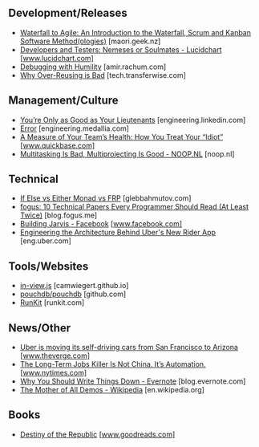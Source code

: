 

## Development/Releases
* [Waterfall to Agile: An Introduction to the Waterfall, Scrum and Kanban Software Method(ologies)](https://maori.geek.nz/waterfall-to-agile-an-introduction-to-the-waterfall-scrum-and-kanban-software-method-ologies-7c446f5cc671#.b1zq9bfkz) [maori.geek.nz]
* [Developers and Testers: Nemeses or Soulmates - Lucidchart](https://www.lucidchart.com/techblog/2016/10/05/developers-and-testers-nemeses-or-soulmates/) [www.lucidchart.com]
* [Debugging with Humility](http://amir.rachum.com/blog/2016/12/18/debugging-with-humility/) [amir.rachum.com]
* [Why Over-Reusing is Bad](http://tech.transferwise.com/why-over-reusing-is-bad/) [tech.transferwise.com]


## Management/Culture
* [You’re Only as Good as Your Lieutenants](https://engineering.linkedin.com/blog/2016/12/you_re-only-as-good-as-your-lieutenants) [engineering.linkedin.com]
* [Error](http://engineering.medallia.com/blog/leadership-doesnt-need-a-title/) [engineering.medallia.com]
* [A Measure of Your Team’s Health: How You Treat Your “Idiot”](http://www.quickbase.com/blog/a-measure-of-your-teams-health-how-you-treat-your-idiot) [www.quickbase.com]
* [Multitasking Is Bad, Multiprojecting Is Good - NOOP.NL](http://noop.nl/2015/09/multitasking-is-bad-multiprojecting-is-good.html) [noop.nl]


## Technical
* [If Else vs Either Monad vs FRP](https://glebbahmutov.com/blog/if-else-vs-either-monad-vs-frp/) [glebbahmutov.com]
* [fogus: 10 Technical Papers Every Programmer Should Read (At Least Twice)](http://blog.fogus.me/2011/09/08/10-technical-papers-every-programmer-should-read-at-least-twice/) [blog.fogus.me]
* [Building Jarvis - Facebook](https://www.facebook.com/notes/mark-zuckerberg/building-jarvis/10154361492931634) [www.facebook.com]
* [Engineering the Architecture Behind Uber's New Rider App](https://eng.uber.com/new-rider-app/) [eng.uber.com]


## Tools/Websites
* [in-view.js](https://camwiegert.github.io/in-view/) [camwiegert.github.io]
* [pouchdb/pouchdb](https://github.com/pouchdb/pouchdb) [github.com]
* [RunKit](https://runkit.com/npm/regexgen) [runkit.com]


## News/Other
* [Uber is moving its self-driving cars from San Francisco to Arizona](http://www.theverge.com/2016/12/22/14062926/uber-self-driving-car-move-arizona-san-francisco-dmv) [www.theverge.com]
* [The Long-Term Jobs Killer Is Not China. It’s Automation.](http://www.nytimes.com/2016/12/21/upshot/the-long-term-jobs-killer-is-not-china-its-automation.html) [www.nytimes.com]
* [Why You Should Write Things Down - Evernote](https://blog.evernote.com/blog/2016/12/21/write-things-experience-information/) [blog.evernote.com]
* [The Mother of All Demos - Wikipedia](https://en.wikipedia.org/wiki/The_Mother_of_All_Demos) [en.wikipedia.org]


## Books
* [Destiny of the Republic](https://www.goodreads.com/book/show/10335318-destiny-of-the-republic) [www.goodreads.com]